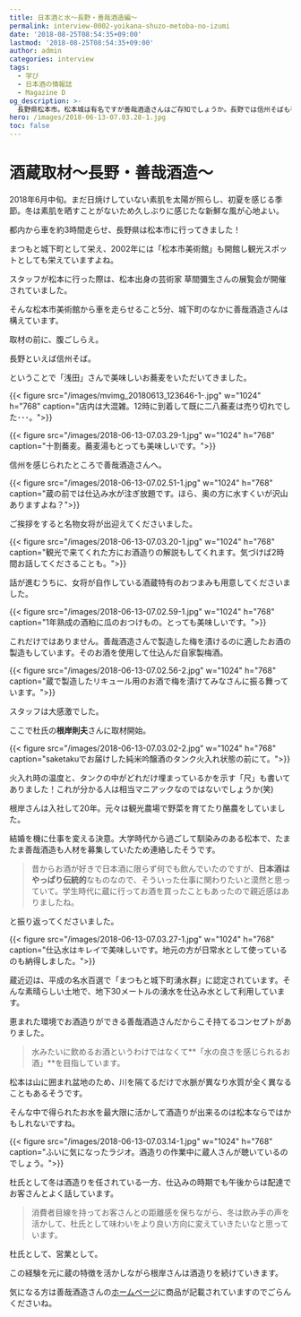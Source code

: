 ```yaml
---
title: 日本酒と水〜長野・善哉酒造編〜
permalink: interview-0002-yoikana-shuzo-metoba-no-izumi
date: '2018-08-25T08:54:35+09:00'
lastmod: '2018-08-25T08:54:35+09:00'
author: admin
categories: interview
tags:
  - 学び
  - 日本酒の情報誌
  - Magazine D
og_description: >-
  長野県松本市。松本城は有名ですが善哉酒造さんはご存知でしょうか。長野では信州そばも有名で名店がズラリ。蕎麦も日本酒もお水が大切だと言われています。まつもとは平成の名水百選でまつもと城下町群が認定されているのです。代表銘柄の「女鳥羽の泉」は井戸を掘ったところ酒造りに適した湧水が出てきたことから造られました。日本酒は歴史が深い伝統的なもの。杜氏の根岸さんは「水の良さを感じられるお酒」を目指しています。一方、配達も行い消費者の声にも耳を傾けています。水という特徴とお客さんの声を大切に醸す善哉酒造さんの秘訣に迫りました。
hero: /images/2018-06-13-07.03.28-1.jpg
toc: false
---
```

# 酒蔵取材〜長野・善哉酒造〜

2018年6月中旬。まだ日焼けしていない素肌を太陽が照らし、初夏を感じる季節。冬は素肌を晒すことがないため久しぶりに感じたな新鮮な風が心地よい。

都内から車を約3時間走らせ、長野県は松本市に行ってきました！

まつもと城下町として栄え、2002年には「松本市美術館」も開館し観光スポットとしても栄えていますよね。

スタッフが松本に行った際は、松本出身の芸術家 草間彌生さんの展覧会が開催されていました。

そんな松本市美術館から車を走らせること5分、城下町のなかに善哉酒造さんは構えています。

取材の前に、腹ごしらえ。

長野といえば信州そば。

ということで「浅田」さんで美味しいお蕎麦をいただいてきました。

{{< figure src="/images/mvimg_20180613_123646-1-.jpg" w="1024" h="768" caption="店内は大混雑。12時に到着して既に二八蕎麦は売り切れでした･･･。">}}

{{< figure src="/images/2018-06-13-07.03.29-1.jpg" w="1024" h="768" caption="十割蕎麦。蕎麦湯もとっても美味しいです。">}}

信州を感じられたところで善哉酒造さんへ。

{{< figure src="/images/2018-06-13-07.02.51-1.jpg" w="1024" h="768" caption="蔵の前では仕込み水が注ぎ放題です。ほら、奥の方に水すくいが沢山ありますよね？">}}

ご挨拶をすると名物女将が出迎えてくださいました。

{{< figure src="/images/2018-06-13-07.03.20-1.jpg" w="1024" h="768" caption="観光で来てくれた方にお酒造りの解説もしてくれます。気づけば2時間お話してくださることも。">}}

話が進むうちに、女将が自作している酒蔵特有のおつまみも用意してくださいました。

{{< figure src="/images/2018-06-13-07.02.59-1.jpg" w="1024" h="768" caption="1年熟成の酒粕に瓜のおつけもの。とっても美味しいです。">}}

これだけではありません。善哉酒造さんで製造した梅を漬けるのに適したお酒の製造もしています。そのお酒を使用して仕込んだ自家製梅酒。

{{< figure src="/images/2018-06-13-07.02.56-2.jpg" w="1024" h="768" caption="蔵で製造したリキュール用のお酒で梅を漬けてみなさんに振る舞っています。">}}

スタッフは大感激でした。

ここで杜氏の**根岸則夫**さんに取材開始。

{{< figure src="/images/2018-06-13-07.03.02-2.jpg" w="1024" h="768" caption="saketakuでお届けした純米吟醸酒のタンク火入れ状態の前にて。">}}

火入れ時の温度と、タンクの中がどれだけ埋まっているかを示す「尺」も書いてありました！これが分かる人は相当マニアックなのではないでしょうか(笑)

根岸さんは入社して20年。元々は観光農場で野菜を育てたり酪農をしていました。

結婚を機に仕事を変える決意。大学時代から過ごして馴染みのある松本で、たまたま善哉酒造も人材を募集していたため連絡したそうです。

> 昔からお酒が好きで日本酒に限らず何でも飲んでいたのですが、**日本酒はやっぱり伝統的**なものなので、そういった仕事に関わりたいと漠然と思っていて。学生時代に蔵に行ってお酒を買ったこともあったので親近感はありましたね。

と振り返ってくださいました。

{{< figure src="/images/2018-06-13-07.03.27-1.jpg" w="1024" h="768" caption="仕込水はキレイで美味しいです。地元の方が日常水として使っているのも納得しました。">}}

蔵近辺は、平成の名水百選で「まつもと城下町湧水群」に認定されています。そんな素晴らしい土地で、地下30メートルの湧水を仕込み水として利用しています。

恵まれた環境でお酒造りができる善哉酒造さんだからこそ持てるコンセプトがありました。

> 水みたいに飲めるお酒というわけではなくて**「水の良さを感じられるお酒」**を目指しています。

松本は山に囲まれ盆地のため、川を隔てるだけで水脈が異なり水質が全く異なることもあるそうです。

そんな中で得られたお水を最大限に活かして酒造りが出来るのは松本ならではかもしれないですね。

{{< figure src="/images/2018-06-13-07.03.14-1.jpg" w="1024" h="768" caption="ふいに気になったラジオ。酒造りの作業中に蔵人さんが聴いているのでしょう。">}}

杜氏として冬は酒造りを任されている一方、仕込みの時期でも午後からは配達でお客さんとよく話しています。

> 消費者目線を持ってお客さんとの距離感を保ちながら、冬は飲み手の声を活かして、杜氏として味わいをより良い方向に変えていきたいなと思っています。

杜氏として、営業として。

この経験を元に蔵の特徴を活かしながら根岸さんは酒造りを続けていきます。

気になる方は善哉酒造さんの[ホームページ](https://www.mcci.or.jp/www/yoikana/)に商品が記載されていますのでごらんくださいね。
